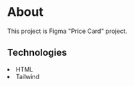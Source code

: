 <h1>About</h1>
<p>This project is Figma "Price Card" project.</p>

<h2>Technologies</h2>

<li>HTML</li>
<li>Tailwind</li>
